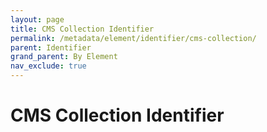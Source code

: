 ```yaml
---
layout: page
title: CMS Collection Identifier
permalink: /metadata/element/identifier/cms-collection/
parent: Identifier
grand_parent: By Element
nav_exclude: true
---
```


# CMS Collection Identifier